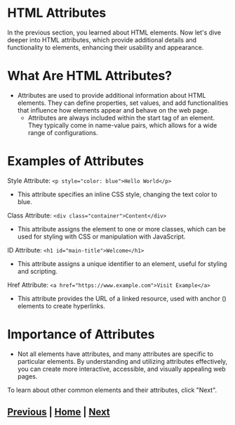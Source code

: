 # HTML Attributes
In the previous section, you learned about HTML elements. Now let's dive deeper into HTML attributes, which provide additional details and functionality to elements, enhancing their usability and appearance.

# What Are HTML Attributes?
- Attributes are used to provide additional information about HTML elements. They can define properties, set values, and add functionalities that influence how elements appear and behave on the web page.
  - Attributes are always included within the start tag of an element. They typically come in name-value pairs, which allows for a wide range of configurations.

# Examples of Attributes
Style Attribute:
`<p style="color: blue">Hello World</p>`
 - This attribute specifies an inline CSS style, changing the text color to blue.

Class Attribute:
`<div class="container">Content</div>`
 - This attribute assigns the element to one or more classes, which can be used for styling with CSS or manipulation with JavaScript.

ID Attribute:
`<h1 id="main-title">Welcome</h1>`
 - This attribute assigns a unique identifier to an element, useful for styling and scripting.

Href Attribute:
`<a href="https://www.example.com">Visit Example</a>`
 - This attribute provides the URL of a linked resource, used with anchor (<a>) elements to create hyperlinks.

# Importance of Attributes
 - Not all elements have attributes, and many attributes are specific to particular elements. By understanding and utilizing attributes effectively, you can create more interactive, accessible, and visually appealing web pages.

To learn about other common elements and their attributes, click "Next".

## [Previous](html_elements.md) | [Home](README.md) | [Next](tags.md)
